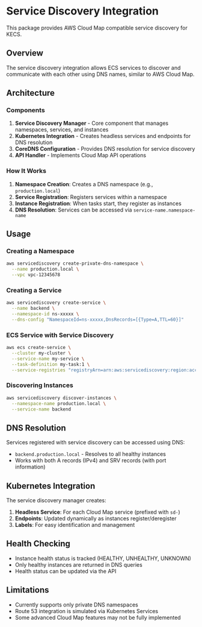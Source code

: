 # Service Discovery Integration

This package provides AWS Cloud Map compatible service discovery for KECS.

## Overview

The service discovery integration allows ECS services to discover and communicate with each other using DNS names, similar to AWS Cloud Map.

## Architecture

### Components

1. **Service Discovery Manager** - Core component that manages namespaces, services, and instances
2. **Kubernetes Integration** - Creates headless services and endpoints for DNS resolution
3. **CoreDNS Configuration** - Provides DNS resolution for service discovery
4. **API Handler** - Implements Cloud Map API operations

### How It Works

1. **Namespace Creation**: Creates a DNS namespace (e.g., `production.local`)
2. **Service Registration**: Registers services within a namespace
3. **Instance Registration**: When tasks start, they register as instances
4. **DNS Resolution**: Services can be accessed via `service-name.namespace-name`

## Usage

### Creating a Namespace

```bash
aws servicediscovery create-private-dns-namespace \
  --name production.local \
  --vpc vpc-12345678
```

### Creating a Service

```bash
aws servicediscovery create-service \
  --name backend \
  --namespace-id ns-xxxxx \
  --dns-config "NamespaceId=ns-xxxxx,DnsRecords=[{Type=A,TTL=60}]"
```

### ECS Service with Service Discovery

```bash
aws ecs create-service \
  --cluster my-cluster \
  --service-name my-service \
  --task-definition my-task:1 \
  --service-registries "registryArn=arn:aws:servicediscovery:region:account:service/srv-xxxxx,containerName=web,containerPort=80"
```

### Discovering Instances

```bash
aws servicediscovery discover-instances \
  --namespace-name production.local \
  --service-name backend
```

## DNS Resolution

Services registered with service discovery can be accessed using DNS:

- `backend.production.local` - Resolves to all healthy instances
- Works with both A records (IPv4) and SRV records (with port information)

## Kubernetes Integration

The service discovery manager creates:

1. **Headless Service**: For each Cloud Map service (prefixed with `sd-`)
2. **Endpoints**: Updated dynamically as instances register/deregister
3. **Labels**: For easy identification and management

## Health Checking

- Instance health status is tracked (HEALTHY, UNHEALTHY, UNKNOWN)
- Only healthy instances are returned in DNS queries
- Health status can be updated via the API

## Limitations

- Currently supports only private DNS namespaces
- Route 53 integration is simulated via Kubernetes Services
- Some advanced Cloud Map features may not be fully implemented